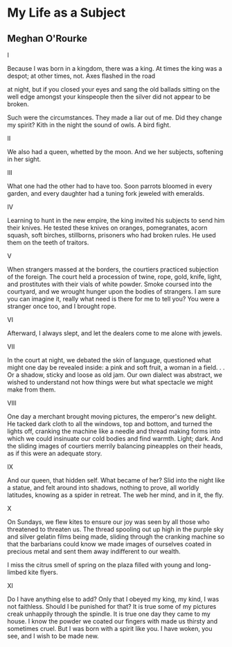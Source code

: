 # My Life as a Subject
## Meghan O'Rourke
I

Because I was born in a kingdom,
there was a king. At times
the king was a despot; at other times,
not. Axes flashed in the road

at night, but if you closed your eyes
and sang the old ballads
sitting on the well edge
amongst your kinspeople
then the silver did not appear
to be broken.

Such were the circumstances.
They made a liar out of me.
Did they change my spirit?
Kith in the night
the sound of owls. A bird fight.

II

We also had a queen,
whetted by the moon. And
we her subjects,
softening in her sight.

III

What one had
the other had to
have too. Soon
parrots bloomed
in every garden, and
every daughter
had a tuning fork
jeweled with emeralds.

IV

Learning to hunt in the new empire,
the king invited his subjects
to send him their knives.
He tested these knives on oranges,
pomegranates, acorn squash,
soft birches, stillborns, prisoners
who had broken rules. He used them
on the teeth of traitors.

V

When strangers massed at the borders,
the courtiers practiced
subjection of the foreign. The court
held a procession
of twine, rope,
gold, knife, light, and
prostitutes with their vials of white
powder. Smoke coursed into the courtyard,
and we wrought hunger upon
the bodies of strangers. I am sure you
can imagine
it, really what need
is there for me to tell you?
You were a stranger once too, and I
brought rope.

VI

Afterward, I always slept,
and let the dealers
come to me alone
with jewels.

VII

In the court at night, we debated
the skin of language,
questioned what might
one day be revealed inside:
a pink and soft fruit,
a woman in a field. . .
Or a shadow, sticky and loose
as old jam. Our own
dialect was abstract,
we wished to understand
not how things were
but what spectacle we might
make from them.

VIII

One day a merchant
brought moving pictures,
the emperor's new delight.
He tacked dark cloth to all
the windows, top
and bottom, and turned
the lights off, cranking the machine like
a needle and thread
making forms into which
we could insinuate our cold
bodies and find warmth. Light; dark.
And the sliding images of courtiers
merrily balancing pineapples
on their heads, as if this
were an adequate story.

IX

And our queen, that hidden
self. What became
of her? Slid into the night
like a statue, and felt
around into shadows,
nothing to prove, all worldly
latitudes, knowing as a spider
in retreat. The web
her mind, and in it, the fly.

X

On Sundays, we flew kites
to ensure our joy
was seen by all those who
threatened
to threaten us. The thread
spooling out up high
in the purple sky
and silver gelatin films being made,
sliding through the cranking machine
so that the barbarians could know
we made images of ourselves
coated in precious metal
and sent them away
indifferent to our wealth.

I miss the citrus
smell of spring
on the plaza filled
with young
and long-limbed kite flyers.

XI

Do I have anything else
to add? Only that
I obeyed my king, my
kind, I was not faithless.
Should I be punished
for that? It is true
some of my pictures creak unhappily
through the spindle.
It is true one day they
came to my house. I know
the powder we coated our fingers
with made us thirsty
and sometimes cruel. But I was born
with a spirit like you.
I have woken, you see,
and I wish to be
made new.